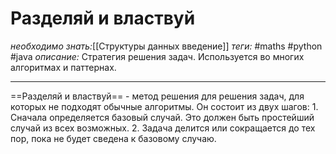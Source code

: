 # Разделяй и властвуй
*необходимо знать:*[[Структуры данных введение]]
*теги:* #maths #python #java
*описание:* Стратегия решения задач. Используется во многих алгоритмах и паттернах.

---
==Разделяй и властвуй== - метод решения для решения задач, для которых не подходят обычные алгоритмы. Он состоит из двух шагов:
	1. Сначала определяется базовый случай. Это должен быть простейший случай из всех возможных.
	2. Задача делится или сокращается до тех пор, пока не будет сведена к базовому случаю.